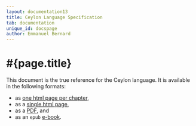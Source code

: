 ```yaml
---
layout: documentation13
title: Ceylon Language Specification 
tab: documentation
unique_id: docspage
author: Emmanuel Bernard
---
```


# #{page.title}

This document is the true reference for the Ceylon language.
It is available in the following formats:

- as [one html page per chapter](html/),
- as a [single html page](html_single),
- as a [PDF](pdf/ceylon-language-specification.pdf), and
- as an `epub` [e-book](ceylon-language-specification-1.2.epub).